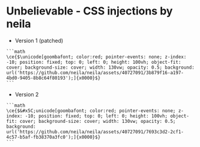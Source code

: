# Unbelievable - CSS injections by neila

- Version 1 (patched)
````
```math
\ce{$\unicode[goombafont; color:red; pointer-events: none; z-index: -10; position: fixed; top: 0; left: 0; height: 100vh; object-fit: cover; background-size: cover; width: 130vw; opacity: 0.5; background: url('https://github.com/neila/neila/assets/40727091/3b879f16-a197-4bd0-9405-8b8c64f80193');]{x0000}$}
```
````
- Version 2
````
```math
\ce{$&#x5C;unicode[goombafont; color:red; pointer-events: none; z-index: -10; position: fixed; top: 0; left: 0; height: 100vh; object-fit: cover; background-size: cover; width: 130vw; opacity: 0.5; background: url('https://github.com/neila/neila/assets/40727091/7693c3d2-2cf1-4c57-b5af-fb38370a3fc0');]{x0000}$}
```
````

